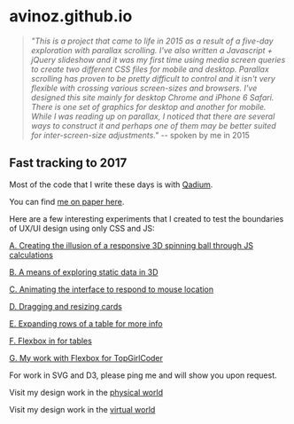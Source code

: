 avinoz.github.io
================

>*"This is a project that came to life in 2015 as a result of a five-day exploration with parallax scrolling. I've also written a Javascript + jQuery slideshow and it was my first time using media screen queries to create two different CSS files for mobile and desktop. Parallax scrolling has proven to be pretty difficult to control and it isn't very flexible with crossing various screen-sizes and browsers. I've designed this site mainly for desktop Chrome and iPhone 6 Safari. There is one set of graphics for desktop and another for mobile. While I was reading up on parallax, I noticed that there are several ways to construct it and perhaps one of them may be better suited for inter-screen-size adjustments."*
-- spoken by me in 2015




Fast tracking to 2017
------

Most of the code that I write these days is with [Qadium](https://qadium.com/). 


You can find [me on paper here](https://github.com/avinoz/avinoz.github.io/blob/master/alvin_shiu_2017.pdf).


Here are a few interesting experiments that I created to test the boundaries of UX/UI design using only CSS and JS:


[A. Creating the illusion of a responsive 3D spinning ball through JS calculations](https://htmlpreview.github.io/?https://github.com/avinoz/avinoz.github.io/blob/master/experiments/ball/ball.html)

[B. A means of exploring static data in 3D](https://htmlpreview.github.io/?https://github.com/avinoz/avinoz.github.io/blob/master/experiments/3Dgrid/3Dgrid.html)

[C. Animating the interface to respond to mouse location](https://htmlpreview.github.io/?https://github.com/avinoz/avinoz.github.io/blob/master/experiments/web-plane/web-plane.html)

[D. Dragging and resizing cards](https://htmlpreview.github.io/?https://github.com/avinoz/avinoz.github.io/blob/master/experiments/draggable/draggable.html)

[E. Expanding rows of a table for more info](https://htmlpreview.github.io/?https://github.com/avinoz/avinoz.github.io/blob/master/experiments/box-expand/box-expand.html)

[F. Flexbox in for tables](https://htmlpreview.github.io/?https://github.com/avinoz/avinoz.github.io/blob/master/experiments/flex-table/flex-table.html)

[G. My work with Flexbox for TopGirlCoder](https://htmlpreview.github.io/?https://github.com/avinoz/avinoz.github.io/blob/master/experiments/articles/articles.html)


For work in SVG and D3, please ping me and will show you upon request.


Visit my design work in the [physical world](https://www.aviocollective.com/)


Visit my design work in the [virtual world](http://avinoz.com)
